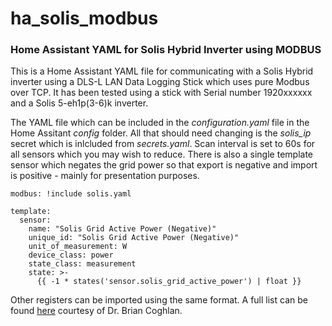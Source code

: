 # ha_solis_modbus
<H3>Home Assistant YAML for Solis Hybrid Inverter using MODBUS</H3>

This is a Home Assistant YAML file for communicating with a Solis Hybrid inverter using a DLS-L LAN Data Logging Stick which uses pure Modbus over TCP. It has been tested using a stick with Serial number 1920xxxxxx and a Solis 5-eh1p(3-6)k inverter.

The YAML file which can be included in the <i>configuration.yaml</i> file in the Home Assitant <i>config</i> folder. All that should need changing is the <i>solis_ip</i> secret which is inlcluded from <i>secrets.yaml</i>. Scan interval is set to 60s for all sensors which you may wish to reduce. There is also a single template sensor which negates the grid power so that export is negative and import is positive - mainly for presentation purposes.

    modbus: !include solis.yaml
    
    template:
      sensor:
        name: "Solis Grid Active Power (Negative)"
        unique_id: "Solis Grid Active Power (Negative)"
        unit_of_measurement: W
        device_class: power
        state_class: measurement
        state: >-
          {{ -1 * states('sensor.solis_grid_active_power') | float }}

Other registers can be imported using the same format. A full list can be found [here](https://www.scss.tcd.ie/Brian.Coghlan/Elios4you/RS485_MODBUS-Hybrid-BACoghlan-201811228-1854.pdf) courtesy of Dr. Brian Coghlan.
